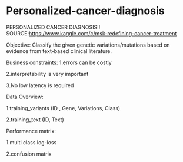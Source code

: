 # Personalized-cancer-diagnosis


PERSONALIZED CANCER DIAGNOSIS!! SOURCE:https://www.kaggle.com/c/msk-redefining-cancer-treatment

Objective: Classify the given genetic variations/mutations based on evidence from text-based clinical literature.

Business constraints: 
1.errors can be costly 

2.interpretability is very important 

3.No low latency is required

Data Overview:

1.training_variants (ID , Gene, Variations, Class) 

2.training_text (ID, Text)

Performance matrix: 

1.multi class log-loss 

2.confusion matrix
